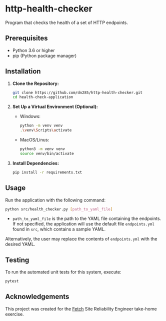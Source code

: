 # http-health-checker

Program that checks the health of a set of HTTP endpoints. 

## Prerequisites

- Python 3.6 or higher
- pip (Python package manager)

## Installation

1. **Clone the Repository:**
    ```bash
    git clone https://github.com/dn285/http-health-checker.git
    cd health-check-application
    ```

2. **Set Up a Virtual Environment (Optional):**

    - Windows:
        ```bash
        python -m venv venv
        .\venv\Scripts\activate
        ```

    - MacOS/Linus:
        ```bash
        python3 -m venv venv
        source venv/bin/activate
        ```

3. **Install Dependencies:**
    ```bash
    pip install -r requirements.txt
    ```

## Usage

Run the application with the following command:

```bash
python src/health_checker.py [path_to_yaml_file]
```
- `path_to_yaml_file` is the path to the YAML file containing the endpoints. If not specified, the application will use the default file `endpoints.yml` found in `src`, which contains a sample YAML.

Alternatively, the user may replace the contents of `endpoints.yml` with the desired YAML.

## Testing

To run the automated unit tests for this system, execute:
```bash
pytest
```

## Acknowledgements

This project was created for the [Fetch](https://fetch.com/) Site Reliability Engineer take-home exercise.